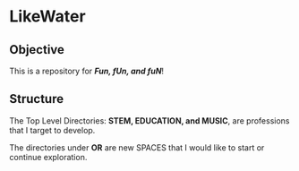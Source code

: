 # LikeWater

## Objective
This is a repository for ***Fun, fUn, and fuN***!

## Structure
The Top Level Directories: **STEM, EDUCATION, and MUSIC**, are professions that I target to develop. 

The directories under **OR** are new SPACES that I would like to start or continue exploration.


